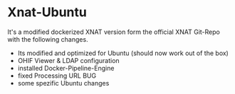 # Xnat-Ubuntu
It's a modified dockerized XNAT version form the official XNAT Git-Repo with the following changes.

* Its modified and optimized for Ubuntu (should now work out of the box)
* OHIF Viewer & LDAP configuration
* installed Docker-Pipeline-Engine
* fixed Processing URL BUG
* some spezific Ubuntu changes
 